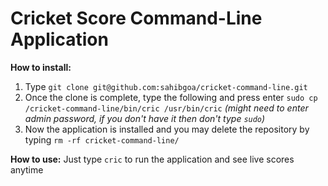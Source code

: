 # Cricket Score Command-Line Application

**How to install:**

1. Type `git clone git@github.com:sahibgoa/cricket-command-line.git`
2. Once the clone is complete, type the following and press enter `sudo cp /cricket-command-line/bin/cric /usr/bin/cric` *(might need to enter admin password, if you don't have it then don't type `sudo`)*
3. Now the application is installed and you may delete the repository by typing `rm -rf cricket-command-line/`

**How to use:**
Just type `cric` to run the application and see live scores anytime

